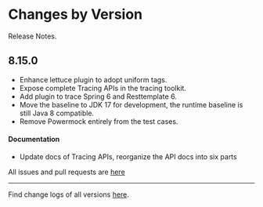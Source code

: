 Changes by Version
==================
Release Notes.

8.15.0
------------------

* Enhance lettuce plugin to adopt uniform tags.
* Expose complete Tracing APIs in the tracing toolkit.
* Add plugin to trace Spring 6 and Resttemplate 6.
* Move the baseline to JDK 17 for development, the runtime baseline is still Java 8 compatible.
* Remove Powermock entirely from the test cases.

#### Documentation
* Update docs of Tracing APIs, reorganize the API docs into six parts


All issues and pull requests are [here](https://github.com/apache/skywalking/milestone/168?closed=1)

------------------
Find change logs of all versions [here](changes).
